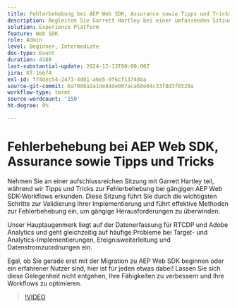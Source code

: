 ```yaml
---
title: Fehlerbehebung bei AEP Web SDK, Assurance sowie Tipps und Tricks
description: Begleiten Sie Garrett Hartley bei einer umfassenden Sitzung zur Fehlerbehebung in AEP Web SDK-Workflows, die sich auf die Datenerfassung für RTCDP und Adobe Analytics konzentriert und gängige Implementierungsherausforderungen behandelt.
solution: Experience Platform
feature: Web SDK
role: Admin
level: Beginner, Intermediate
doc-type: Event
duration: 4188
last-substantial-update: 2024-12-13T00:00:00Z
jira: KT-16674
exl-id: f74dec54-2473-4d81-a6e5-9f6cf13748ba
source-git-commit: 6a7088a2a1de84de007aca68e04c33f8d3f6529a
workflow-type: tm+mt
source-wordcount: '150'
ht-degree: 0%

---
```


# Fehlerbehebung bei AEP Web SDK, Assurance sowie Tipps und Tricks

Nehmen Sie an einer aufschlussreichen Sitzung mit Garrett Hartley teil, während wir Tipps und Tricks zur Fehlerbehebung bei gängigen AEP Web SDK-Workflows erkunden. Diese Sitzung führt Sie durch die wichtigsten Schritte zur Validierung Ihrer Implementierung und führt effektive Methoden zur Fehlerbehebung ein, um gängige Herausforderungen zu überwinden.

Unser Hauptaugenmerk liegt auf der Datenerfassung für RTCDP und Adobe Analytics und geht gleichzeitig auf häufige Probleme bei Target- und Analytics-Implementierungen, Ereignisweiterleitung und Datenstromzuordnungen ein.

Egal, ob Sie gerade erst mit der Migration zu AEP Web SDK beginnen oder ein erfahrener Nutzer sind, hier ist für jeden etwas dabei! Lassen Sie sich diese Gelegenheit nicht entgehen, Ihre Fähigkeiten zu verbessern und Ihre Workflows zu optimieren.

>[!VIDEO](https://video.tv.adobe.com/v/3441092/?learn=on&enablevpops)
